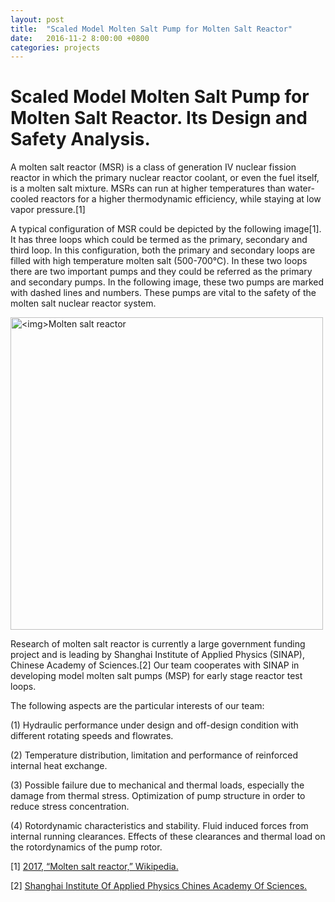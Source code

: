 ```yaml
---
layout: post
title:  "Scaled Model Molten Salt Pump for Molten Salt Reactor"
date:   2016-11-2 8:00:00 +0800
categories: projects
---
```


# Scaled Model Molten Salt Pump for Molten Salt Reactor. Its Design and Safety Analysis.

A molten salt reactor (MSR) is a class of generation IV nuclear fission reactor in which the primary nuclear reactor coolant, or even the fuel itself, is a molten salt mixture. MSRs can run at higher temperatures than water-cooled reactors for a higher thermodynamic efficiency, while staying at low vapor pressure.\[1\]

A typical configuration of MSR could be depicted by the following image\[1\]. It has three loops which could be termed as the primary, secondary and third loop. In this configuration, both the primary and secondary loops are filled with high temperature molten salt (500-700℃). In these two loops there are two important pumps and they could be referred as the primary and secondary pumps. In the following image, these two pumps are marked with dashed lines and numbers. These pumps are vital to the safety of the molten salt nuclear reactor system.

<p><img src="{{site.baseurl}}/my_collection/projects/molten_salt_pump/molten_salt_reactor.png" alt="<img>Molten salt reactor" width="500px"></p>

Research of molten salt reactor is currently a large government funding project and is leading by Shanghai Institute of Applied Physics (SINAP), Chinese Academy of Sciences.\[2\] Our team cooperates with SINAP in developing model molten salt pumps (MSP) for early stage reactor test loops.

The following aspects are the particular interests of our team:

(1) Hydraulic performance under design and off-design condition with different rotating speeds and flowrates.

(2) Temperature distribution, limitation and performance of reinforced internal heat exchange.

(3) Possible failure due to mechanical and thermal loads, especially the damage from thermal stress. Optimization of pump structure in order to reduce stress concentration.

(4) Rotordynamic characteristics and stability. Fluid induced forces from internal running clearances. Effects of these clearances and thermal load on the rotordynamics of the pump rotor.


\[1\] [2017, “Molten salt reactor,” Wikipedia.](https://en.wikipedia.org/wiki/Molten_salt_reactor)

\[2\] [Shanghai Institute Of Applied Physics Chines Academy Of Sciences.](http://english.sinap.cas.cn/)

